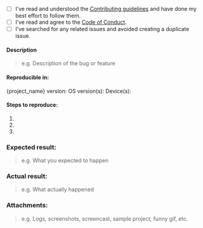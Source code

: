 * [ ] I've read and understood the [Contributing guidelines](../blob/master/CONTRIBUTING.md) and have done my best effort to follow them.
* [ ] I've read and agree to the [Code of Conduct](../blob/master/CODE_OF_CONDUCT.md).
* [ ] I've searched for any related issues and avoided creating a duplicate issue.

#### Description
> e.g. Description of the bug or feature

#### Reproducible in:
{project_name} version:
OS version(s):
Device(s):

#### Steps to reproduce:

1. 
2. 
3. 

### Expected result:
> e.g. What you expected to happen

### Actual result:
> e.g. What actually happened

### Attachments:
> e.g. Logs, screenshots, screencast, sample project, funny gif, etc.


